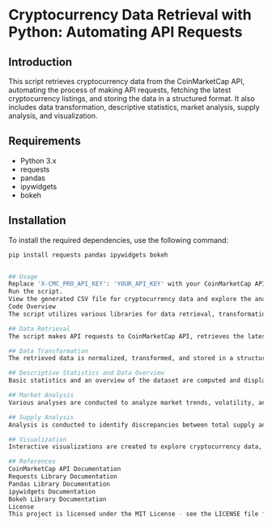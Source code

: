 # Cryptocurrency Data Retrieval with Python: Automating API Requests

## Introduction
This script retrieves cryptocurrency data from the CoinMarketCap API, automating the process of making API requests, fetching the latest cryptocurrency listings, and storing the data in a structured format. It also includes data transformation, descriptive statistics, market analysis, supply analysis, and visualization.

## Requirements
- Python 3.x
- requests
- pandas
- ipywidgets
- bokeh

## Installation
To install the required dependencies, use the following command:
```bash
pip install requests pandas ipywidgets bokeh


## Usage
Replace 'X-CMC_PRO_API_KEY': 'YOUR_API_KEY' with your CoinMarketCap API key.
Run the script.
View the generated CSV file for cryptocurrency data and explore the analysis.
Code Overview
The script utilizes various libraries for data retrieval, transformation, analysis, and visualization, including requests, pandas, ipywidgets, and bokeh.

## Data Retrieval
The script makes API requests to CoinMarketCap API, retrieves the latest cryptocurrency listings, and stores the data in a DataFrame.

## Data Transformation
The retrieved data is normalized, transformed, and stored in a structured format. Additional data normalization and manipulation are performed for analysis purposes.

## Descriptive Statistics and Data Overview
Basic statistics and an overview of the dataset are computed and displayed, including descriptive statistics for numeric columns, the number of cryptocurrencies per platform, and common tags associated with cryptocurrencies.

## Market Analysis
Various analyses are conducted to analyze market trends, volatility, and performance based on different time intervals. Cryptocurrencies with the highest and lowest price changes are identified.

## Supply Analysis
Analysis is conducted to identify discrepancies between total supply and circulating supply, as well as the proportion of cryptocurrencies with infinite supply. Cryptocurrencies with significant supply differences are highlighted.

## Visualization
Interactive visualizations are created to explore cryptocurrency data, including distribution of cryptocurrencies based on platforms and the relationship between platform characteristics and performance. Price vs. volume analysis is also visualized.

## References
CoinMarketCap API Documentation
Requests Library Documentation
Pandas Library Documentation
ipywidgets Documentation
Bokeh Library Documentation
License
This project is licensed under the MIT License - see the LICENSE file for details.
